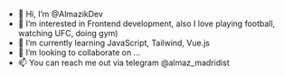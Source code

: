 - 👋 Hi, I’m @AlmazikDev
- 👀 I’m interested in Frontend development, also I love playing football, watching UFC, doing gym) 
- 🌱 I’m currently learning JavaScript, Tailwind, Vue.js
- 💞️ I’m looking to collaborate on ...
- 📫 You can reach me out via telegram @almaz_madridist

<!---
AlmazikDev/AlmazikDev is a ✨ special ✨ repository because its `README.md` (this file) appears on your GitHub profile.
You can click the Preview link to take a look at your changes.
--->
